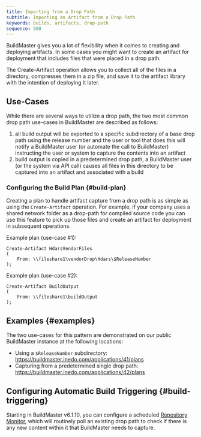```yaml
---
title: Importing from a Drop Path
subtitle: Importing an Artifact from a Drop Path
keywords: builds, artifacts, drop-path
sequence: 500
---
```


BuildMaster gives you a lot of flexibility when it comes to creating and deploying artifacts. In some cases you might want to create an artifact for deployment that includes files that were placed in a drop path.

The Create-Artifact operation allows you to collect all of the files in a directory, compresses them in a zip file, and save it to the artifact library with the intention of deploying it later.

## Use-Cases

While there are several ways to utilize a drop path, the two most common drop path use-cases in BuildMaster are described as follows:

1. all build output will be exported to a specific subdirectory of a base drop path using the release number and the user or tool that does this will notify a BuildMaster user (or automate the call to BuildMaster) instructing the user or system to capture the contents into an artifact
2. build output is copied in a predetermined drop path, a BuildMaster user (or the system via API call) causes all files in this directory to be captured into an artifact and associated with a build

### Configuring the Build Plan {#build-plan}

Creating a plan to handle artifact capture from a drop path is as simple as using the `Create-Artifact` operation. For example, if your company uses a shared network folder as a drop-path for compiled source code you can use this feature to pick up those files and create an artifact for deployment in subsequent operations.

Example plan (use-case #1):

```
Create-Artifact HdarsVendorFiles
(
    From: \\fileshare1\vendorDrop\Hdars\$ReleaseNumber
);
```

Example plan (use-case #2):

```
Create-Artifact BuildOutput
(
    From: \\fileshare1\buildOutput
);
```

## Examples {#examples}

The two use-cases for this pattern are demonstrated on our public BuildMaster instance at the following locations:

 - Using a `$ReleaseNumber` subdirectory: https://buildmaster.inedo.com/applications/41/plans
 - Capturing from a predetermined single drop path: https://buildmaster.inedo.com/applications/42/plans

## Configuring Automatic Build Triggering {#build-triggering}

Starting in <span class="upcoming">BuildMaster v6.1.10</span>, you can configure a scheduled [Repository Monitor](/support/documentation/buildmaster/builds/continuous-integration/repository-monitors), which will routinely poll an existing drop path to check if there is any new content within it that BuildMaster needs to capture. 